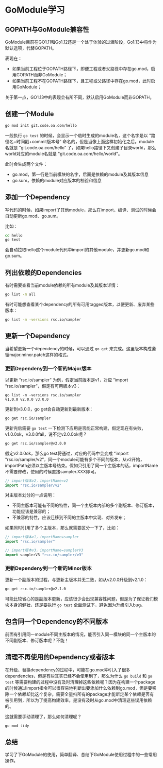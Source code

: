 # GoModule学习

## GOPATH与GoModule兼容性

GoModule目前在GO1.11和Go1.12还是一个处于体验的过渡阶段，Go1.13中将作为默认选项，代替GOPATH。

表现在：

- 如果当前工程位于GOPATH路径下，即便工程或者父路径中存在go.mod，启用GOPATH而非GoModule；
- 如果当前工程不在GOPATH路径下，且工程或父路径中存在go.mod，此时启用GoModule；

关于第一点，GO1.13中的表现会有所不同，默认启用GoModule而非GOPATH。

## 创建一个Module

```bash
go mod init git.code.oa.com/hello
```

一般执行 `go test` 的时候，会显示一个临时生成的module名，这个名字是以 "路径名+时间戳+commit版本号” 命名的，但是当像上面这样初始化之后，module名就是 ”git.code.oa.com/hello” 了，如果hello路径下又创建子目录world，那么world对应的module名就是 "git.code.oa.com/hello/world"。

此时会生成两个文件：

- go.mod，第一行是当前模块的名字，后面是依赖的module及其版本信息
- go.sum，依赖的module对应版本的校验和信息

## 添加一个Dependency

写代码的时候，如果import了其他module，那么在import、编译、测试的时候会自动更新go.mod、go.sum。

比如：

```bash
cd hello
go test
```

会自动拉取hello这个module代码中import的其他module，并更新go.mod和go.sum。

## 列出依赖的Dependencies

有时需要查看当前module依赖的所有module及其版本详情：

```bash
go list -m all
```

有时可能想查看某个dependency的所有可用tagged版本，以便更新、废弃某些版本：

```bash
go list -m -versions rsc.io/sampler
```

## 更新一个Dependency

当希望更新一个dependency的时候，可以通过 `go get` 来完成。这里版本构成遵循major.minor.patch这样的格式。

### 更新Dependeny到一个新的Major版本

以更新 “rsc.io/sampler” 为例，假定当前版本是v1，对应 ”import “rsc.io/sampler”，假定有可用版本v3：

```
go list -m -versions rsc.io/sampler
v1.0.0 v2.0.0 v3.0.0
```

更新到v3.0.0，go get会自动更新到最新版本：

```bash
go get rsc.io/sampler
```

更新完后需要 `go test` 一下检测下应用是否能正常构建，假定现在有失败，v1.0.0ok，v3.0.0fail，说不定v2.0.0ok呢？

```bash
go get rsc.io/sampler@v2.0.0
```

假定v2.0.0ok，那么go test将通过，对应的代码中会变成 “import “rsc.io/sampler/v2”，同一个module可能有多个不同的版本，从v2开始，importPath必须以主版本号结束。假如只引用了同一个主版本的话，importName不需要修改，使用的时候直接sampler.XXX即可。

```go
// import版本v2，importName=v2
import "rsc.io/sampler/v2"
```

对主版本划分的一点说明：

- 不同主版本可能有不同的特性，同一个主版本内部的多个副版本、修订版本，功能应该是兼容的；
- 不兼容的特性，应该迁移到不同的主版本中实现、对外发布；

如果同时引用了多个主版本，那么就需要区分一下了，比如：

```go
// import版本v1，importName=sampler
import "rsc.io/sampler"

// import版本v3，importName=samplerV3
import samplerV3 "rsc.io/sampler/v3"
```

### 更新Dependeny到一个新的Minor版本

更新一个副版本的过程，与更新主版本并无二致，如从v2.0.0升级到v2.1.0：

```bash
go get rsc.io/sampler@v2.1.0
```

可能比较省心的是副版本更新，应该很少会出现兼容性问题，但是为了保证我们模块本身的健壮，还是要执行 `go test` 全面测试下，避免因为升级引入bug。

## 包含同一个Dependency的不同版本

前面有引用同一module不同主版本的情况，能否引入同一模块的同一个主版本的不同副版本、修订版本呢？不能！

## 清理不再使用的Dependency或者版本

在升级、替换dependency的过程中，可能在go.mod中引入了很多dependencies，但是有些其实已经不会使用到了，那么为什么 `go build` 和 `go test` 等需要构建的过程中没有及时清理掉这些依赖呢？因为在构建一个package的时候通过import指令可以很容易地判断出要添加什么依赖到go.mod，但是要移除一个依赖却比这个复杂，需要全量扫所有的package才能断定某个依赖是否有被引用到，所以为了提高构建效率，是没有及时从go.mod中清理这些误用依赖的。

这就需要手动清理了，那么如何清理呢？

```bash
go mod tidy
```

## 总结

学习了下GoModule的使用，简单翻译、总结下GoModule使用过程中的一些常用操作。